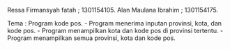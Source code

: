 Ressa Firmansyah fatah ; 1301154105.
Alan Maulana Ibrahim ; 1301154175.

Tema : Program kode pos.
        - Program menerima inputan provinsi, kota, dan kode pos.
        - Program menampilkan kota dan kode pos di provinsi tertentu.
        - Program menampilkan semua provinsi, kota dan kode pos.
